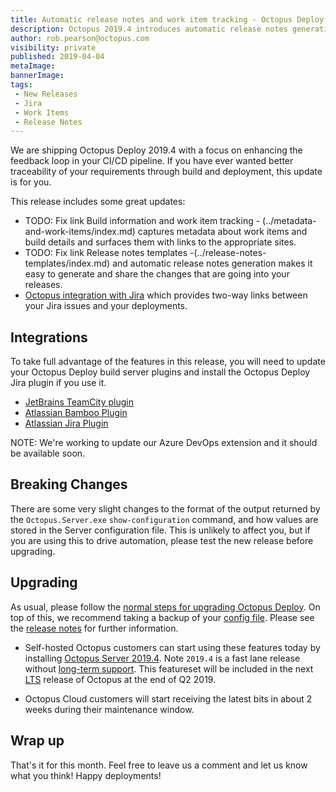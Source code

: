 ```yaml
---
title: Automatic release notes and work item tracking - Octopus Deploy 2019.4
description: Octopus 2019.4 introduces automatic release notes generation and rich build and work item tracking.
author: rob.pearson@octopus.com
visibility: private
published: 2019-04-04
metaImage: 
bannerImage: 
tags:
 - New Releases
 - Jira
 - Work Items
 - Release Notes
---
```


We are shipping Octopus Deploy 2019.4 with a focus on enhancing the feedback loop in your CI/CD pipeline. If you have ever wanted better traceability of your requirements through build and deployment, this update is for you. 

This release includes some great updates: 

* TODO: Fix link Build information and work item tracking - (../metadata-and-work-items/index.md) captures metadata about work items and build details and surfaces them with links to the appropriate sites.
* TODO: Fix link Release notes templates -(../release-notes-templates/index.md) and automatic release notes generation makes it easy to generate and share the changes that are going into your releases.
* [Octopus integration with Jira](https://g.octopushq.com/JiraIssueTracker) which provides two-way links between your Jira issues and your deployments.

## Integrations

To take full advantage of the features in this release, you will need to update your Octopus Deploy build server plugins and install the Octopus Deploy Jira plugin if you use it. 

* [JetBrains TeamCity plugin](https://octopus.com/downloads/2019.4.0)
* [Atlassian Bamboo Plugin](https://marketplace.atlassian.com/apps/1217235/octopus-deploy-bamboo-add-on)
* [Atlassian Jira Plugin](https://marketplace.atlassian.com/apps/1220376/octopus-deploy-jira-plugin)

NOTE: We're working to update our Azure DevOps extension and it should be available soon.

## Breaking Changes

There are some very slight changes to the format of the output returned by the `Octopus.Server.exe` `show-configuration` command, and how values are stored in the Server configuration file. This is unlikely to affect you, but if you are using this to drive automation, please test the new release before upgrading.

## Upgrading

As usual, please follow the [normal steps for upgrading Octopus Deploy](https://octopus.com/docs/administration/upgrading). On top of this, we recommend taking a backup of your [config file](https://octopus.com/docs/administration/managing-infrastructure/server-configuration-and-file-storage#ServerconfigurationandFilestorage-FileStorageFilestorage). Please see the [release notes](https://octopus.com/downloads/compare?to=2019.4.0) for further information.

* Self-hosted Octopus customers can start using these features today by installing [Octopus Server 2019.4](https://octopus.com/downloads). Note `2019.4` is a fast lane release without [long-term support](https://octopus.com/docs/administration/upgrading/long-term-support). This featureset will be included in the next [LTS](https://octopus.com/docs/administration/upgrading/long-term-support) release of Octopus at the end of Q2 2019.

* Octopus Cloud customers will start receiving the latest bits in about 2 weeks during their maintenance window.

## Wrap up

That's it for this month. Feel free to leave us a comment and let us know what you think! Happy deployments!
